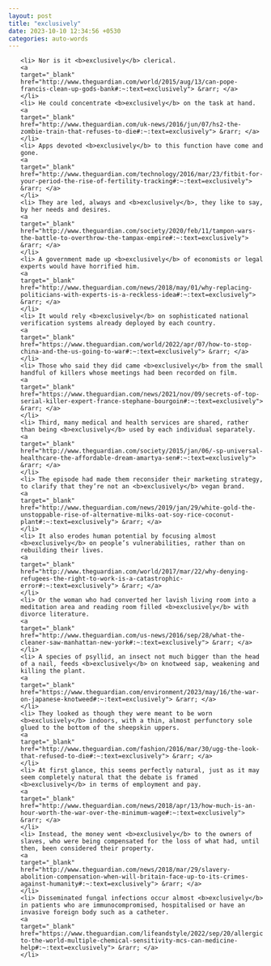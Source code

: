 ```yaml
---
layout: post
title: "exclusively"
date: 2023-10-10 12:34:56 +0530
categories: auto-words
---
```

<ol>

    <li> Nor is it <b>exclusively</b> clerical.
    <a 
    target="_blank" 
    href="http://www.theguardian.com/world/2015/aug/13/can-pope-francis-clean-up-gods-bank#:~:text=exclusively"> &rarr; </a>
    </li>
    <li> He could concentrate <b>exclusively</b> on the task at hand.
    <a 
    target="_blank" 
    href="http://www.theguardian.com/uk-news/2016/jun/07/hs2-the-zombie-train-that-refuses-to-die#:~:text=exclusively"> &rarr; </a>
    </li>
    <li> Apps devoted <b>exclusively</b> to this function have come and gone.
    <a 
    target="_blank" 
    href="http://www.theguardian.com/technology/2016/mar/23/fitbit-for-your-period-the-rise-of-fertility-tracking#:~:text=exclusively"> &rarr; </a>
    </li>
    <li> They are led, always and <b>exclusively</b>, they like to say, by her needs and desires.
    <a 
    target="_blank" 
    href="http://www.theguardian.com/society/2020/feb/11/tampon-wars-the-battle-to-overthrow-the-tampax-empire#:~:text=exclusively"> &rarr; </a>
    </li>
    <li> A government made up <b>exclusively</b> of economists or legal experts would have horrified him.
    <a 
    target="_blank" 
    href="http://www.theguardian.com/news/2018/may/01/why-replacing-politicians-with-experts-is-a-reckless-idea#:~:text=exclusively"> &rarr; </a>
    </li>
    <li> It would rely <b>exclusively</b> on sophisticated national verification systems already deployed by each country.
    <a 
    target="_blank" 
    href="https://www.theguardian.com/world/2022/apr/07/how-to-stop-china-and-the-us-going-to-war#:~:text=exclusively"> &rarr; </a>
    </li>
    <li> Those who said they did came <b>exclusively</b> from the small handful of killers whose meetings had been recorded on film.
    <a 
    target="_blank" 
    href="https://www.theguardian.com/news/2021/nov/09/secrets-of-top-serial-killer-expert-france-stephane-bourgoin#:~:text=exclusively"> &rarr; </a>
    </li>
    <li> Third, many medical and health services are shared, rather than being <b>exclusively</b> used by each individual separately.
    <a 
    target="_blank" 
    href="http://www.theguardian.com/society/2015/jan/06/-sp-universal-healthcare-the-affordable-dream-amartya-sen#:~:text=exclusively"> &rarr; </a>
    </li>
    <li> The episode had made them reconsider their marketing strategy, to clarify that they’re not an <b>exclusively</b> vegan brand.
    <a 
    target="_blank" 
    href="http://www.theguardian.com/news/2019/jan/29/white-gold-the-unstoppable-rise-of-alternative-milks-oat-soy-rice-coconut-plant#:~:text=exclusively"> &rarr; </a>
    </li>
    <li> It also erodes human potential by focusing almost <b>exclusively</b> on people’s vulnerabilities, rather than on rebuilding their lives.
    <a 
    target="_blank" 
    href="http://www.theguardian.com/world/2017/mar/22/why-denying-refugees-the-right-to-work-is-a-catastrophic-error#:~:text=exclusively"> &rarr; </a>
    </li>
    <li> Or the woman who had converted her lavish living room into a meditation area and reading room filled <b>exclusively</b> with divorce literature.
    <a 
    target="_blank" 
    href="http://www.theguardian.com/us-news/2016/sep/28/what-the-cleaner-saw-manhattan-new-york#:~:text=exclusively"> &rarr; </a>
    </li>
    <li> A species of psyllid, an insect not much bigger than the head of a nail, feeds <b>exclusively</b> on knotweed sap, weakening and killing the plant.
    <a 
    target="_blank" 
    href="https://www.theguardian.com/environment/2023/may/16/the-war-on-japanese-knotweed#:~:text=exclusively"> &rarr; </a>
    </li>
    <li> They looked as though they were meant to be worn <b>exclusively</b> indoors, with a thin, almost perfunctory sole glued to the bottom of the sheepskin uppers.
    <a 
    target="_blank" 
    href="http://www.theguardian.com/fashion/2016/mar/30/ugg-the-look-that-refused-to-die#:~:text=exclusively"> &rarr; </a>
    </li>
    <li> At first glance, this seems perfectly natural, just as it may seem completely natural that the debate is framed <b>exclusively</b> in terms of employment and pay.
    <a 
    target="_blank" 
    href="http://www.theguardian.com/news/2018/apr/13/how-much-is-an-hour-worth-the-war-over-the-minimum-wage#:~:text=exclusively"> &rarr; </a>
    </li>
    <li> Instead, the money went <b>exclusively</b> to the owners of slaves, who were being compensated for the loss of what had, until then, been considered their property.
    <a 
    target="_blank" 
    href="http://www.theguardian.com/news/2018/mar/29/slavery-abolition-compensation-when-will-britain-face-up-to-its-crimes-against-humanity#:~:text=exclusively"> &rarr; </a>
    </li>
    <li> Disseminated fungal infections occur almost <b>exclusively</b> in patients who are immunocompromised, hospitalised or have an invasive foreign body such as a catheter.
    <a 
    target="_blank" 
    href="https://www.theguardian.com/lifeandstyle/2022/sep/20/allergic-to-the-world-multiple-chemical-sensitivity-mcs-can-medicine-help#:~:text=exclusively"> &rarr; </a>
    </li>